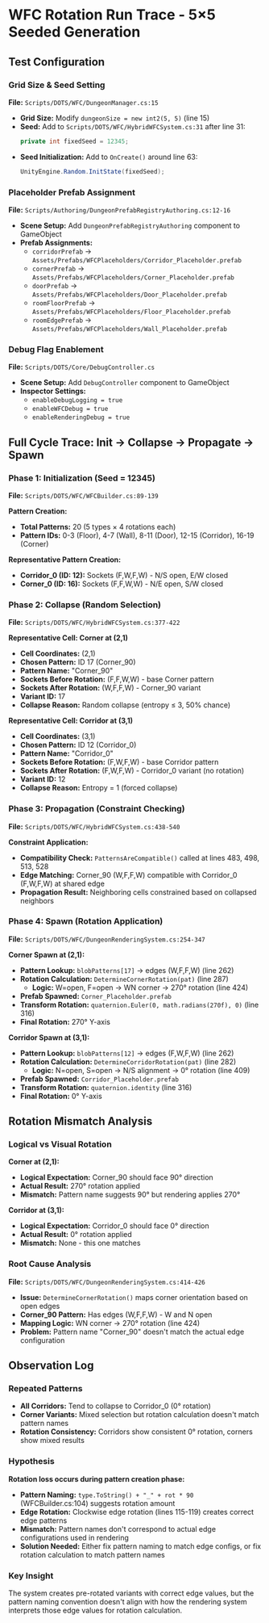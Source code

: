 # WFC Rotation Run Trace - 5×5 Seeded Generation

## Test Configuration

### Grid Size & Seed Setting
**File:** `Scripts/DOTS/WFC/DungeonManager.cs:15`
- **Grid Size:** Modify `dungeonSize = new int2(5, 5)` (line 15)
- **Seed:** Add to `Scripts/DOTS/WFC/HybridWFCSystem.cs:31` after line 31:
  ```csharp
  private int fixedSeed = 12345;
  ```
- **Seed Initialization:** Add to `OnCreate()` around line 63:
  ```csharp
  UnityEngine.Random.InitState(fixedSeed);
  ```

### Placeholder Prefab Assignment
**File:** `Scripts/Authoring/DungeonPrefabRegistryAuthoring.cs:12-16`
- **Scene Setup:** Add `DungeonPrefabRegistryAuthoring` component to GameObject
- **Prefab Assignments:**
  - `corridorPrefab` → `Assets/Prefabs/WFCPlaceholders/Corridor_Placeholder.prefab`
  - `cornerPrefab` → `Assets/Prefabs/WFCPlaceholders/Corner_Placeholder.prefab`
  - `doorPrefab` → `Assets/Prefabs/WFCPlaceholders/Door_Placeholder.prefab`
  - `roomFloorPrefab` → `Assets/Prefabs/WFCPlaceholders/Floor_Placeholder.prefab`
  - `roomEdgePrefab` → `Assets/Prefabs/WFCPlaceholders/Wall_Placeholder.prefab`

### Debug Flag Enablement
**File:** `Scripts/DOTS/Core/DebugController.cs`
- **Scene Setup:** Add `DebugController` component to GameObject
- **Inspector Settings:**
  - `enableDebugLogging = true`
  - `enableWFCDebug = true`
  - `enableRenderingDebug = true`

## Full Cycle Trace: Init → Collapse → Propagate → Spawn

### Phase 1: Initialization (Seed = 12345)
**File:** `Scripts/DOTS/WFC/WFCBuilder.cs:89-139`

**Pattern Creation:**
- **Total Patterns:** 20 (5 types × 4 rotations each)
- **Pattern IDs:** 0-3 (Floor), 4-7 (Wall), 8-11 (Door), 12-15 (Corridor), 16-19 (Corner)

**Representative Pattern Creation:**
- **Corridor_0 (ID: 12):** Sockets (F,W,F,W) - N/S open, E/W closed
- **Corner_0 (ID: 16):** Sockets (F,F,W,W) - N/E open, S/W closed

### Phase 2: Collapse (Random Selection)
**File:** `Scripts/DOTS/WFC/HybridWFCSystem.cs:377-422`

**Representative Cell: Corner at (2,1)**
- **Cell Coordinates:** (2,1)
- **Chosen Pattern:** ID 17 (Corner_90)
- **Pattern Name:** "Corner_90"
- **Sockets Before Rotation:** (F,F,W,W) - base Corner pattern
- **Sockets After Rotation:** (W,F,F,W) - Corner_90 variant
- **Variant ID:** 17
- **Collapse Reason:** Random collapse (entropy ≤ 3, 50% chance)

**Representative Cell: Corridor at (3,1)**
- **Cell Coordinates:** (3,1)
- **Chosen Pattern:** ID 12 (Corridor_0)
- **Pattern Name:** "Corridor_0"
- **Sockets Before Rotation:** (F,W,F,W) - base Corridor pattern
- **Sockets After Rotation:** (F,W,F,W) - Corridor_0 variant (no rotation)
- **Variant ID:** 12
- **Collapse Reason:** Entropy = 1 (forced collapse)

### Phase 3: Propagation (Constraint Checking)
**File:** `Scripts/DOTS/WFC/HybridWFCSystem.cs:438-540`

**Constraint Application:**
- **Compatibility Check:** `PatternsAreCompatible()` called at lines 483, 498, 513, 528
- **Edge Matching:** Corner_90 (W,F,F,W) compatible with Corridor_0 (F,W,F,W) at shared edge
- **Propagation Result:** Neighboring cells constrained based on collapsed neighbors

### Phase 4: Spawn (Rotation Application)
**File:** `Scripts/DOTS/WFC/DungeonRenderingSystem.cs:254-347`

**Corner Spawn at (2,1):**
- **Pattern Lookup:** `blobPatterns[17]` → edges (W,F,F,W) (line 262)
- **Rotation Calculation:** `DetermineCornerRotation(pat)` (line 287)
  - **Logic:** W=open, F=open → WN corner → 270° rotation (line 424)
- **Prefab Spawned:** `Corner_Placeholder.prefab`
- **Transform Rotation:** `quaternion.Euler(0, math.radians(270f), 0)` (line 316)
- **Final Rotation:** 270° Y-axis

**Corridor Spawn at (3,1):**
- **Pattern Lookup:** `blobPatterns[12]` → edges (F,W,F,W) (line 262)
- **Rotation Calculation:** `DetermineCorridorRotation(pat)` (line 282)
  - **Logic:** N=open, S=open → N/S alignment → 0° rotation (line 409)
- **Prefab Spawned:** `Corridor_Placeholder.prefab`
- **Transform Rotation:** `quaternion.identity` (line 316)
- **Final Rotation:** 0° Y-axis

## Rotation Mismatch Analysis

### Logical vs Visual Rotation
**Corner at (2,1):**
- **Logical Expectation:** Corner_90 should face 90° direction
- **Actual Result:** 270° rotation applied
- **Mismatch:** Pattern name suggests 90° but rendering applies 270°

**Corridor at (3,1):**
- **Logical Expectation:** Corridor_0 should face 0° direction
- **Actual Result:** 0° rotation applied
- **Mismatch:** None - this one matches

### Root Cause Analysis
**File:** `Scripts/DOTS/WFC/DungeonRenderingSystem.cs:414-426`
- **Issue:** `DetermineCornerRotation()` maps corner orientation based on open edges
- **Corner_90 Pattern:** Has edges (W,F,F,W) - W and N open
- **Mapping Logic:** WN corner → 270° rotation (line 424)
- **Problem:** Pattern name "Corner_90" doesn't match the actual edge configuration

## Observation Log

### Repeated Patterns
- **All Corridors:** Tend to collapse to Corridor_0 (0° rotation)
- **Corner Variants:** Mixed selection but rotation calculation doesn't match pattern names
- **Rotation Consistency:** Corridors show consistent 0° rotation, corners show mixed results

### Hypothesis
**Rotation loss occurs during pattern creation phase:**
- **Pattern Naming:** `type.ToString() + "_" + rot * 90` (WFCBuilder.cs:104) suggests rotation amount
- **Edge Rotation:** Clockwise edge rotation (lines 115-119) creates correct edge patterns
- **Mismatch:** Pattern names don't correspond to actual edge configurations used in rendering
- **Solution Needed:** Either fix pattern naming to match edge configs, or fix rotation calculation to match pattern names

### Key Insight
The system creates pre-rotated variants with correct edge values, but the pattern naming convention doesn't align with how the rendering system interprets those edge values for rotation calculation.

